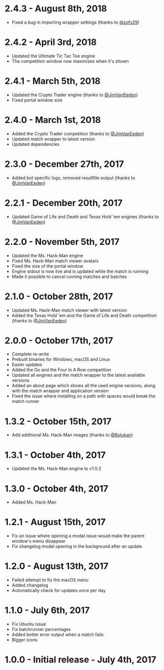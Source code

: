 # 2.4.3 - August 8th, 2018
- Fixed a bug in importing wrapper settings (thanks to [@zofy29](https://github.com/zofy29))

# 2.4.2 - April 3rd, 2018
- Updated the Ultimate Tic Tac Toe engine
- The competition window now maximizes when it's shown

# 2.4.1 - March 5th, 2018
- Updated the Crypto Trader engine (thanks to [@JimVanEeden](https://github.com/JimVanEeden))
- Fixed portal window size

# 2.4.0 - March 1st, 2018
- Added the Crypto Trader competition (thanks to [@JimVanEeden](https://github.com/JimVanEeden))
- Updated match wrapper to latest version
- Updated dependencies

# 2.3.0 - December 27th, 2017
- Added bot specific logs, removed resultfile output (thanks to [@JimVanEeden](https://github.com/JimVanEeden))

# 2.2.1 - December 20th, 2017
- Updated Game of Life and Death and Texas Hold 'em engines (thanks to [@JimVanEeden](https://github.com/JimVanEeden))

# 2.2.0 - November 5th, 2017
- Updated the Ms. Hack-Man engine
- Fixed Ms. Hack-Man match viewer avatars
- Fixed the size of the portal window
- Engine stdout is now live and is updated while the match is running
- Made it possible to cancel running matches and batches

# 2.1.0 - October 28th, 2017
- Updated Ms. Hack-Man match viewer with latest version
- Added the Texas Hold 'em and the Game of Life and Death competition (thanks to [@JimVanEeden](https://github.com/JimVanEeden))

# 2.0.0 - October 17th, 2017
- Complete re-write
- Prebuilt binaries for Windows, macOS and Linux
- Easier updates
- Added the Go and the Four In A Row competition
- Updated all engines and the match wrapper to the latest available versions
- Added an about page which shows all the used engine versions, along with the match wrapper and application version
- Fixed the issue where installing on a path with spaces would break the match runner

# 1.3.2 - October 15th, 2017
- Add additional Ms. Hack-Man images  (thanks to [@Bolukan](https://github.com/Bolukan))

# 1.3.1 - October 4th, 2017
- Updated the Ms. Hack-Man engine to v1.0.2

# 1.3.0 - October 4th, 2017
- Added Ms. Hack-Man

# 1.2.1 - August 15th, 2017
- Fix an issue where opening a modal issue would make the parent window's menu disappear
- Fix changelog modal opening in the background after an update

# 1.2.0 - August 13th, 2017
- Failed attempt to fix the macOS menu
- Added changelog
- Automatically check for updates once per day

# 1.1.0 - July 6th, 2017
- Fix Ubuntu issue
- Fix batchrunner percentages
- Added better error output when a match fails
- Bigger icons

# 1.0.0 - Initial release - July 4th, 2017
